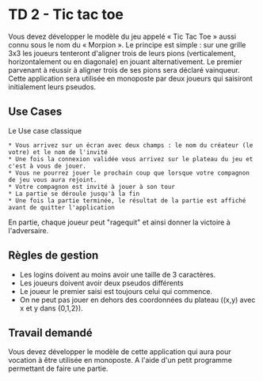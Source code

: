 
# TD 2 - Tic tac toe


Vous devez développer le modèle du jeu appelé « Tic Tac Toe » aussi connu sous
le nom du « Morpion ». Le principe est simple : sur une grille 3x3 les joueurs tenteront d'aligner
trois de leurs pions (verticalement, horizontalement ou en diagonale) en jouant alternativement.
Le premier parvenant à réussir à aligner trois de ses pions sera déclaré vainqueur. Cette application sera utilisée en monoposte par deux joueurs 
qui saisiront initialement leurs pseudos. 


## Use Cases

Le Use case classique
 
    * Vous arrivez sur un écran avec deux champs : le nom du créateur (le votre) et le nom de l'invité
    * Une fois la connexion validée vous arrivez sur le plateau du jeu et c'est à vous de jouer. 
    * Vous ne pourrez jouer le prochain coup que lorsque votre compagnon de jeu vous aura rejoint.
    * Votre compagnon est invité à jouer à son tour 
    * La partie se déroule jusqu'à la fin
    * Une fois la partie terminée, le résultat de la partie est affiché avant de quitter l'application
    
En partie, chaque joueur peut "ragequit" et ainsi donner la victoire à l'adversaire.




## Règles de gestion

* Les logins doivent au moins avoir une taille de 3 caractères.
* Les joueurs doivent avoir deux pseudos différents 
* Le joueur le premier saisi est toujours celui qui commence.
* On ne peut pas jouer en dehors des coordonnées du plateau ((x,y) avec x et y dans {0,1,2}). 


## Travail demandé
Vous devez développer le modèle de cette application qui aura pour vocation à être utilisée en monoposte. 
A l'aide d'un petit programme permettant de faire une partie. 